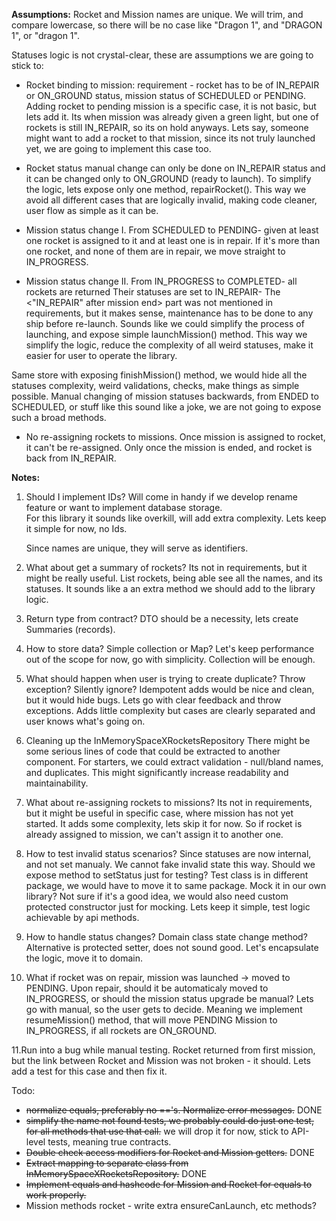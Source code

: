 


**Assumptions:**
Rocket and Mission names are unique. We will trim, and compare lowercase, so there will be no case like "Dragon 1", and "DRAGON 1", or "dragon 1".

Statuses logic is not crystal-clear, these are assumptions we are going to stick to:
- Rocket binding to mission: requirement - rocket has to be of IN_REPAIR or ON_GROUND status, mission status of SCHEDULED or PENDING. 
  Adding rocket to pending mission is a specific case, it is not basic, but lets add it. 
  Its when mission was already given a green light, but one of rockets is still IN_REPAIR, so its on hold anyways. 
  Lets say, someone might want to add a rocket to that mission, since its not truly launched yet, we are going to implement this case too.

- Rocket status manual change can only be done on IN_REPAIR status and it can be changed only to ON_GROUND (ready to launch). 
  To simplify the logic, lets expose only one method, repairRocket(). 
  This way we avoid all different cases that are logically invalid, making code cleaner, user flow as simple as it can be.

- Mission status change I. From SCHEDULED to PENDING- given at least one rocket is assigned to it and at least one is in repair.
  If it's more than one rocket, and none of them are in repair, we move straight to IN_PROGRESS.


- Mission status change II. From IN_PROGRESS to COMPLETED- all rockets are returned Their statuses are set to IN_REPAIR- 
 The <"IN_REPAIR" after mission end> part was not mentioned in requirements, but it makes sense, maintenance has to be done to any ship before re-launch.
 Sounds like we could simplify the process of launching, and expose simple launchMission() method. 
 This way we simplify the logic, reduce the complexity of all weird statuses, make it easier for user to operate the library.

 Same store with exposing finishMission() method, we would hide all the statuses complexity, weird validations, checks, make things as simple possible.
Manual changing of mission statuses backwards, from ENDED to SCHEDULED, or stuff like this sound like a joke, we are not going to expose such a broad methods.

- No re-assigning rockets to missions. 
  Once mission is assigned to rocket, it can't be re-assigned. Only once the mission is ended, and rocket is back from IN_REPAIR.


**Notes:**
1. Should I implement IDs?
   Will come in handy if we develop rename feature or want to implement database storage.  
   For this library it sounds like overkill, will add extra complexity. Lets keep it simple for now, no Ids.

   Since names are unique, they will serve as identifiers.

2. What about get a summary of rockets? Its not in requirements, but it might be really useful.
   List rockets, being able see all the names, and its statuses. It sounds like a an extra method we should add to the library logic.

3. Return type from contract? DTO should be a necessity, lets create Summaries (records).
   
4. How to store data? Simple collection or Map? 
   Let's keep performance out of the scope for now, go with simplicity. Collection will be enough.

5. What should happen when user is trying to create duplicate?
   Throw exception? Silently ignore? 
   Idempotent adds would be nice and clean, but it would hide bugs. 
   Lets go with clear feedback and throw exceptions. Adds little complexity but cases are clearly separated and user knows what's going on.

6. Cleaning up the InMemorySpaceXRocketsRepository
   There might be some serious lines of code that could be extracted to another component. 
   For starters, we could extract validation - null/bland names, and duplicates.
   This might significantly increase readability and maintainability.

7. What about re-assigning rockets to missions?
   Its not in requirements, but it might be useful in specific case, where mission has not yet started. It adds some complexity, lets skip it for now.
   So if rocket is already assigned to mission, we can't assign it to another one.

8. How to test invalid status scenarios? Since statuses are now internal, and not set manualy. We cannot fake invalid state this way. 
   Should we expose method to setStatus just for testing? Test class is in different package, we would have to move it to same package.
   Mock it in our own library? Not sure if it's a good idea, we would also need custom protected constructor just for mocking.
   Lets keep it simple, test logic achievable by api methods.

9. How to handle status changes? Domain class state change method? Alternative is protected setter, does not sound good.
   Let's encapsulate the logic, move it to domain.

10. What if rocket was on repair, mission was launched -> moved to PENDING. Upon repair, should it be automaticaly moved to IN_PROGRESS, 
    or should the mission status upgrade be manual?
    Lets go with manual, so the user gets to decide.
    Meaning we implement resumeMission() method, that will move PENDING Mission to IN_PROGRESS, if all rockets are ON_GROUND.

11.Run into a bug while manual testing. Rocket returned from first mission, but the link between Rocket and Mission was not broken - it should. 
   Lets add a test for this case and then fix it.

Todo: 
- ~~normalize equals, preferably no =='s. Normalize error messages.~~ DONE
- ~~simplify the name not found tests, we probably could do just one test, for all methods that use that call.~~ we will drop it for now, stick to API-level tests, meaning true contracts.
- ~~Double check access modifiers for Rocket and Mission getters.~~ DONE
- ~~Extract mapping to separate class from InMemorySpaceXRocketsRepository.~~ DONE
- ~~Implement equals and hashcode for Mission and Rocket for equals to work properly.~~
- Mission methods rocket - write extra ensureCanLaunch, etc methods?